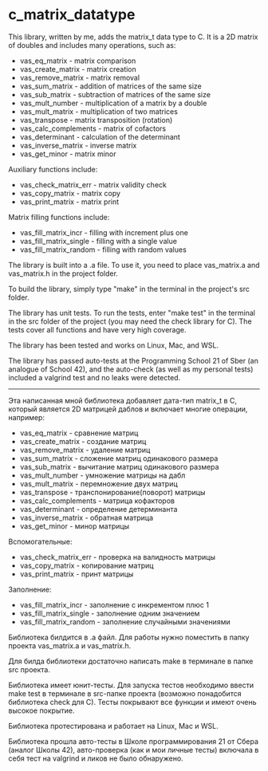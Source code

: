# c_matrix_datatype

This library, written by me, adds the matrix_t data type to C. It is a 2D matrix of doubles and includes many operations, such as:

* vas_eq_matrix - matrix comparison  
* vas_create_matrix - matrix creation  
* vas_remove_matrix - matrix removal  
* vas_sum_matrix - addition of matrices of the same size  
* vas_sub_matrix - subtraction of matrices of the same size  
* vas_mult_number - multiplication of a matrix by a double  
* vas_mult_matrix - multiplication of two matrices  
* vas_transpose - matrix transposition (rotation)  
* vas_calc_complements - matrix of cofactors  
* vas_determinant - calculation of the determinant  
* vas_inverse_matrix - inverse matrix  
* vas_get_minor - matrix minor  

Auxiliary functions include:  

* vas_check_matrix_err - matrix validity check  
* vas_copy_matrix - matrix copy  
* vas_print_matrix - matrix print  

Matrix filling functions include:

* vas_fill_matrix_incr - filling with increment plus one  
* vas_fill_matrix_single - filling with a single value  
* vas_fill_matrix_random - filling with random values

The library is built into a .a file. To use it, you need to place vas_matrix.a and vas_matrix.h in the project folder.

To build the library, simply type "make" in the terminal in the project's src folder.

The library has unit tests. To run the tests, enter "make test" in the terminal in the src folder of the project (you may need the check library for C). The tests cover all functions and have very high coverage.

The library has been tested and works on Linux, Mac, and WSL.

The library has passed auto-tests at the Programming School 21 of Sber (an analogue of School 42), and the auto-check (as well as my personal tests) included a valgrind test and no leaks were detected.

-----------------------------------------

Эта написанная мной библиотека добавляет дата-тип matrix_t в С, который является 2D матрицей даблов и включает многие операции, например:

* vas_eq_matrix - сравнение матриц  
* vas_create_matrix - создание матриц  
* vas_remove_matrix - удаление матриц  
* vas_sum_matrix - сложение матриц одинакового размера  
* vas_sub_matrix - вычитание матриц одинакового размера  
* vas_mult_number - умножение матрицы на дабл  
* vas_mult_matrix - перемножение двух матриц  
* vas_transpose - транспонирование(поворот) матрицы  
* vas_calc_complements - матрица кофакторов  
* vas_determinant - определение детерминанта  
* vas_inverse_matrix - обратная матрица  
* vas_get_minor - минор матрицы

Вспомогательные:

* vas_check_matrix_err - проверка на валидность матрицы  
* vas_copy_matrix - копирование матриц  
* vas_print_matrix - принт матрицы

Заполнение:

* vas_fill_matrix_incr - заполнение с инкрементом плюс 1  
* vas_fill_matrix_single - заполнение одним значением  
* vas_fill_matrix_random - заполнение случайными значениями

Библиотека билдится в .a файл. Для работы нужно поместить в папку проекта vas_matrix.а и vas_matrix.h.

Для билда библиотеки достаточно написать make в терминале в папке src проекта.

Библиотека имеет юнит-тесты. Для запуска тестов необходимо ввести make test в терминале в src-папке проекта (возможно понадобится библиотека check для С). Тесты покрывают все функции и имеют очень высокое покрытие.

Библиотека протестирована и работает на Linux, Mac и WSL.

Библиотека прошла авто-тесты в Школе программирования 21 от Сбера (аналог Школы 42), авто-проверка (как и мои личные тесты) включала в себя тест на valgrind и ликов не было обнаружено.

